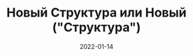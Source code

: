 ---
date: 2022-01-14
guid: 8e0c8d86-c320-439e-8371-4929c85ea8d4
title: 'Новый Структура или Новый ("Структура")'
question: "Какие сообщения выведет данный код?"
options:
    - 0 | 0
    - 0 | 1
    - 1 | 0
    - 1 | 1
    - 1 | 2
    - 2 | 1
    - 2 | 2
correct: 4
explanation: |
    1. Новый Структура("Массив")
    2. Новый Структура("А,Б")
    
    Идея викторины от https://t.me/codmaI
tags:
    - cast
source: https://t.me/JuniorOneS/316
images:
    - /assets/questions/2022-01-14_1_1.jpg
---